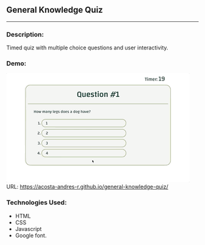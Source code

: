 ## General Knowledge Quiz
---
### Description:
Timed quiz with multiple choice questions and user interactivity.
### Demo:
![](Demo/general-knowledge-quiz.gif)
URL: https://acosta-andres-r.github.io/general-knowledge-quiz/

### Technologies Used:
- HTML
- CSS
- Javascript
- Google font.
